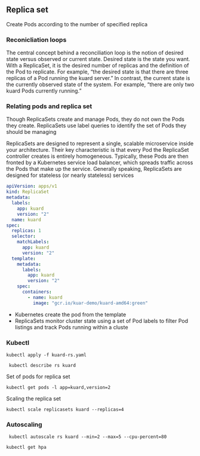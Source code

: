 ## Replica set

Create Pods according to the number of specified replica

### Reconicliation loops

The central concept behind a reconciliation loop is the notion of desired state versus observed or current state. Desired state is the state you want. With a ReplicaSet, it is the desired number of replicas and the definition of the Pod to replicate. For example, “the desired state is that there are three replicas of a Pod running the kuard server.” In contrast, the current state is the currently observed state of the system. For example, “there are only two kuard Pods currently running.”

### Relating pods and replica set
 Though ReplicaSets create and manage Pods, they do not own the Pods they create. ReplicaSets use label queries to identify the set of Pods they should be managing
 
ReplicaSets are designed to represent a single, scalable microservice inside your architecture. Their key characteristic is that every Pod the ReplicaSet controller creates is entirely homogeneous. Typically, these Pods are then fronted by a Kubernetes service load balancer, which spreads traffic across the Pods that make up the service. Generally speaking, ReplicaSets are designed for stateless (or nearly stateless) services

```yaml
apiVersion: apps/v1
kind: ReplicaSet
metadata:
  labels:
    app: kuard
    version: "2"
  name: kuard
spec:
  replicas: 1
  selector:
    matchLabels:
      app: kuard
      version: "2"
  template:
    metadata:
      labels:
        app: kuard
        version: "2"
    spec:
      containers:
        - name: kuard
          image: "gcr.io/kuar-demo/kuard-amd64:green"
```
- Kubernetes create the pod from the template
-  ReplicaSets monitor cluster state using a set of Pod labels to filter Pod listings and track Pods running within a cluste

### Kubectl
```commandline
kubectl apply -f kuard-rs.yaml
```
```commandline
 kubectl describe rs kuard
```

Set of pods for replica set
```commandline
kubectl get pods -l app=kuard,version=2
```

Scaling the replica set
```commandline
kubectl scale replicasets kuard --replicas=4
```

### Autoscaling

```commandline
 kubectl autoscale rs kuard --min=2 --max=5 --cpu-percent=80
```

```commandline
kubectl get hpa
```